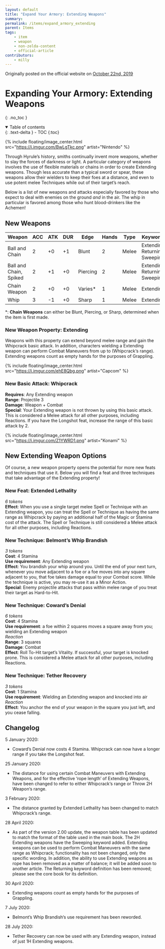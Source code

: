 ```yaml
---
layout: default
title: "Expand Your Armory: Extending Weapons"
summary:
permalink: /items/expand_armory_extending
parent: Items
tags:
    - item
    - weapon
    - non-zelda-content
    - official-article
contributors:
    - milly
---
```


Originally posted on the official website on [October 22nd, 2019](https://reclaimthewild.net/index.php/2019/10/22/expand-your-armory-extending-weapons/)

# Expanding Your Armory: Extending Weapons
{: .no_toc }

<details open markdown="block">
  <summary>
    Table of contents
  </summary>
  {: .text-delta }
- TOC
{:toc}
</details>

{% include floating/image_center.html src="https://i.imgur.com/BwLgTkc.png" artist="Nintendo" %}

Through Hyrule’s history, smiths continually invent more weapons, whether to slay the forces of darkness or light. A particular category of weapons involves the use of flexible materials or chains in order to create Extending weapons. Though less accurate than a typical sword or spear, these weapons allow their wielders to keep their foes at a distance, and even to use potent melee Techniques while out of their target’s reach.

Below is a list of new weapons and attacks especially favored by those who expect to deal with enemies on the ground *and* in the air. The whip in particular is favored among those who hunt blood-drinkers like the Achemen! 

## New Weapons

| Weapon                    | ACC | ATK | DUR | Edge      | Hands | Type  | Keywords                             |
|---------------------------|-----|-----|-----|-----------|-------|-------|--------------------------------------|
| Ball and Chain            | 2   | +0  | +1  | Blunt     | 2     | Melee | Extending,<br>Returning,<br>Sweeping |
| Ball and Chain,<br>Spiked | 2   | +1  | +0  | Piercing  | 2     | Melee | Extending,<br>Returning,<br>Sweeping |
| Chain Weapon              | 2   | +0  | +0  | Varies*   | 1     | Melee | Extending                            |
| Whip                      | 3   | -1  | +0  | Sharp     | 1     | Melee | Extending                            |

*: **Chain Weapons** can either be Blunt, Piercing, or Sharp, determined when the item is first made.

### New Weapon Property: Extending

Weapons with this property can extend beyond melee range and gain the Whipcrack basic attack. In addition, characters wielding a Extending weapon can perform Combat Maneuvers from up to (Whipcrack‘s range). Extending weapons count as empty hands for the purposes of Grappling.

{% include floating/image_center.html src="https://i.imgur.com/ehE8Qbg.png" artist="Capcom" %}

### New Basic Attack: Whipcrack

**Requires**: Any Extending weapon  
**Range**: Projectile 3  
**Damage**: Weapon + Combat  
**Special**: Your Extending weapon is not thrown by using this basic attack. This is considered a Melee attack for all other purposes, including Reactions. If you have the Longshot feat, increase the range of this basic attack by 2.

{% include floating/image_center.html src="https://i.imgur.com/Z1YWRD1.png" artist="Konami" %}

##  New Extending Weapon Options

Of course, a new weapon property opens the potential for more new feats and techniques that use it. Below you will find a feat and three techniques that take advantage of the Extending property!

### New Feat: Extended Lethality

*6 tokens*  
**Effect**: When you use a single target melee Spell or Technique with an Extending weapon, you can treat the Spell or Technique as having the same range as Whipcrack by paying an additional half of the Magic or Stamina cost of the attack. The Spell or Technique is still considered a Melee attack for all other purposes, including Reactions.

### New Technique: Belmont’s Whip Brandish

*3 tokens*  
**Cost**: 4 Stamina  
**Use requirement**: Any Extending weapon  
**Effect**: You brandish your whip around you. Until the end of your next turn, whenever you move adjacent to a foe or a foe moves into any square adjacent to you, that foe takes damage equal to your Combat score. While the technique is active, you may re-use it as a Minor Action.  
**Special**: Enemy projectile attacks that pass within melee range of you treat their target as Hard-to-Hit.

### New Technique: Coward’s Denial

*6 tokens*  
**Cost**: 4 Stamina  
**Use requirement**: a foe within 2 squares moves a square away from you; wielding an Extending weapon  
*Reaction*  
**Range**: 3 squares  
**Damage**: Combat  
**Effect**: Roll To-Hit target’s Vitality. If successful, your target is knocked prone. This is considered a Melee attack for all other purposes, including Reactions.

### New Technique: Tether Recovery

*3 tokens*  
**Cost**: 1 Stamina  
**Use requirement**: Wielding an Extending weapon and knocked into air  
*Reaction*  
**Effect**: You anchor the end of your weapon in the square you just left, and you cease falling. 

## Changelog

5 January 2020:
* Coward’s Denial now costs 4 Stamina. Whipcrack can now have a longer range if you take the Longshot feat.

25 January 2020:
* The distance for using certain Combat Maneuvers with Extending Weapons, and for the effective ‘rope length’ of Extending Weapons, have been changed to refer to either Whipcrack‘s range or Throw 2H Weapon‘s range.

3 February 2020:
* The distance granted by Extended Lethality has been changed to match Whipcrack’s range.

28 April 2020:
* As part of the version 2.00 update, the weapon table has been updated to match the format of the table used in the main book. The 2H Extending weapons have the Sweeping keyword added. Extending weapons can be used to perform Combat Maneuvers with the same range as Whipcrack; functionality has not been changed, only the specific wording. In addition, the ability to use Extending weapons as rope has been removed as a matter of balance; it will be added soon to another article. The Returning keyword definition has been removed; please see the core book for its definition.

30 April 2020: 
* Extending weapons count as empty hands for the purposes of Grappling.

7 July 2020:
* Belmont’s Whip Brandish‘s use requirement has been reworded.

28 July 2020:
* Tether Recovery can now be used with any Extending weapon, instead of just 1H Extending weapons.